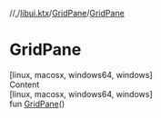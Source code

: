 //[.](../../index.md)/[libui.ktx](../index.md)/[GridPane](index.md)/[GridPane](-grid-pane.md)



# GridPane  
[linux, macosx, windows64, windows]  
Content  
[linux, macosx, windows64, windows]  
fun [GridPane](-grid-pane.md)()  



